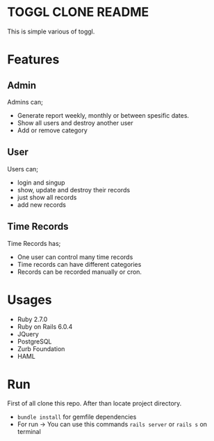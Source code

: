 # TOGGL CLONE README

This is simple various of toggl. 

# Features
## Admin
Admins can;
* Generate report weekly, monthly or between spesific dates.
* Show all users and destroy another user
* Add or remove category 
## User
Users can;
* login and singup
* show, update and destroy their records
* just show all records
* add new records
## Time Records
Time Records has;
* One user can control many time records
* Time records can have different categories
* Records can be recorded manually or cron.

# Usages
* Ruby 2.7.0
* Ruby on Rails 6.0.4
* JQuery
* PostgreSQL
* Zurb Foundation
* HAML

# Run
First of all clone this repo. After than locate project directory.
- `bundle install` for gemfile dependencies
- For run -> You can use this commands `rails server` or `rails s` on terminal
